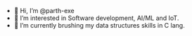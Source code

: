 - 👋 Hi, I’m @parth-exe
- 👀 I’m interested in Software development, AI/ML and IoT.
- 🌱 I’m currently brushing my data structures skills in C lang.

